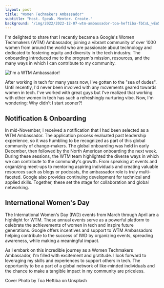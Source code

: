 ```yaml
---
layout: post
title: "Women Techmakers Ambassador"
subtitle: "Host. Speak. Mentor. Create."
background: '/img/2022/2022-12-07-wtm-ambassador-toa-heftiba-fbCxL_wEo5M-unsplash.jpg'
---
```


I'm delighted to share that I recently became a Google's Women Techmakers (WTM) Ambassador, joining a vibrant community of over 1000 women from around the world who are passionate about technology and dedicated to fostering equity and diversity in the tech industry. The onboarding introduced me to the program's mission, resources, and the many ways in which I can contribute to my community.

![I'm a WTM Ambassador!](/img/2022/2022-12-07-wtm-ambassador.gif)

After working in tech for many years now, I've gotten to the "sea of dudes". Until recently, I'd never been involved with any movements geared towards women in tech. I've worked with great guys but I've realized that working with other women in tech has such a refreshingly nurturing vibe. Now, I'm wondering: Why didn't I start sooner?!

## Notification & Onboarding

In mid-November, I received a notification that I had been selected as a WTM Ambassador. The application process evaluated past leadership experience, so it was humbling to be recognized as part of this global community of change-makers. The global onboarding was held in early December, then followed by the North American onboarding the next week. During these sessions, the WTM team highlighted the diverse ways in which we can contribute to the community's growth. From speaking at events and organizing meet-ups to mentoring aspiring individuals and creating valuable resources such as blogs or podcasts, the ambassador role is truly multi-faceted. Google also provides continuing development for technical and applied skills. Together, these set the stage for collaboration and global networking.

## International Women's Day

The International Women's Day (IWD) events from March through April are a highlight for WTM. These annual events serve as a powerful platform to celebrate the achievements of women in tech and inspire future generations. Google offers incentives and support to WTM Ambassadors helping contribute to the success of IWD by organizing events, spreading awareness, while making a meaningful impact.

As I embark on this incredible journey as a Women Techmakers Ambassador, I'm filled with excitement and gratitude. I look forward to leveraging my skills and experiences to support others in tech. The opportunity to be a part of a global network of like-minded individuals and the chance to make a tangible impact in my community are priceless.

<figcaption>Cover Photo by Toa Heftiba on Unsplash</figcaption>
